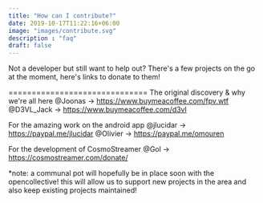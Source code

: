 ```yaml
---
title: "How can I contribute?"
date: 2019-10-17T11:22:16+06:00
image: "images/contribute.svg"
description : "faq"
draft: false
---
```



Not a developer but still want to help out? 
There's a few projects on the go at the moment, here's links to donate to them! 

==============================
The original discovery & why we're all here
@Joonas -> https://www.buymeacoffee.com/fpv.wtf
@D3VL_Jack -> https://www.buymeacoffee.com/d3vl

For the amazing work on the android app
@jlucidar -> https://paypal.me/jlucidar
@Olivier -> https://paypal.me/omouren

For the development of CosmoStreamer
@Gol -> https://cosmostreamer.com/donate/

*note: a communal pot will hopefully be in place soon with the opencollective! this will allow us to support new projects in the area and also keep existing projects maintained!